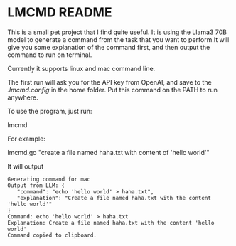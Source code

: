 # LMCMD README

This is a small pet project that I find quite useful. It is using the Llama3 70B model to generate a command from the task that you want to perform.It will give you some explanation of the command first, and then output the command to run on terminal. 

Currently it supports linux and mac command line.

The first run will ask you for the API key from OpenAI, and save to the *.lmcmd.config* in the home folder.  Put this command on the PATH to run anywhere.

To use the program, just run:

lmcmd <Command that you want to generate>

For example:

lmcmd.go "create a file named haha.txt with content of 'hello world'"

 It will output 

 ```
Generating command for mac
Output from LLM: {
    "command": "echo 'hello world' > haha.txt",
    "explanation": "Create a file named haha.txt with the content 'hello world'"
}
Command: echo 'hello world' > haha.txt
Explanation: Create a file named haha.txt with the content 'hello world'
Command copied to clipboard.
 ```